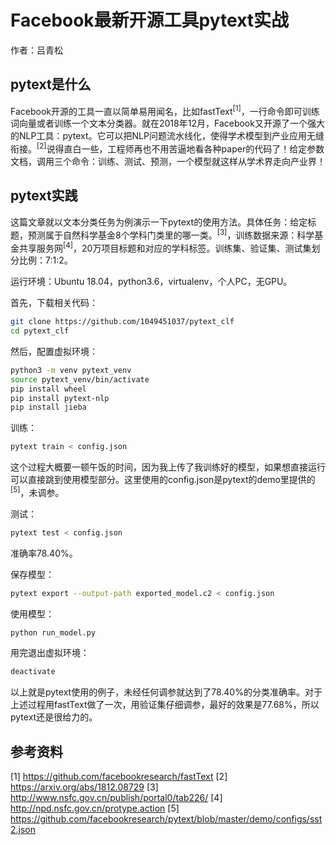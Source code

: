 # Facebook最新开源工具pytext实战

作者：吕青松

## pytext是什么

Facebook开源的工具一直以简单易用闻名，比如fastText<sup>[1]</sup>，一行命令即可训练词向量或者训练一个文本分类器。就在2018年12月，Facebook又开源了一个强大的NLP工具：pytext。它可以把NLP问题流水线化，使得学术模型到产业应用无缝衔接。<sup>[2]</sup>说得直白一些，工程师再也不用苦逼地看各种paper的代码了！给定参数文档，调用三个命令：训练、测试、预测，一个模型就这样从学术界走向产业界！

## pytext实践

这篇文章就以文本分类任务为例演示一下pytext的使用方法。具体任务：给定标题，预测属于自然科学基金8个学科门类里的哪一类。<sup>[3]</sup>，训练数据来源：科学基金共享服务网<sup>[4]</sup>，20万项目标题和对应的学科标签。训练集、验证集、测试集划分比例：7:1:2。

运行环境：Ubuntu 18.04，python3.6，virtualenv，个人PC，无GPU。

首先，下载相关代码：

```bash
git clone https://github.com/1049451037/pytext_clf
cd pytext_clf
```

然后，配置虚拟环境：

```bash
python3 -m venv pytext_venv
source pytext_venv/bin/activate
pip install wheel
pip install pytext-nlp
pip install jieba
```

训练：

```bash
pytext train < config.json
```

这个过程大概要一顿午饭的时间，因为我上传了我训练好的模型，如果想直接运行可以直接跳到使用模型部分。这里使用的config.json是pytext的demo里提供的<sup>[5]</sup>，未调参。

测试：

```bash
pytext test < config.json
```

准确率78.40%。

保存模型：

```bash
pytext export --output-path exported_model.c2 < config.json
```

使用模型：

```bash
python run_model.py
```

用完退出虚拟环境：

```bash
deactivate
```

以上就是pytext使用的例子，未经任何调参就达到了78.40%的分类准确率。对于上述过程用fastText做了一次，用验证集仔细调参，最好的效果是77.68%，所以pytext还是很给力的。


## 参考资料

[1] https://github.com/facebookresearch/fastText
[2] https://arxiv.org/abs/1812.08729
[3] http://www.nsfc.gov.cn/publish/portal0/tab226/
[4] http://npd.nsfc.gov.cn/protype.action
[5] https://github.com/facebookresearch/pytext/blob/master/demo/configs/sst2.json

